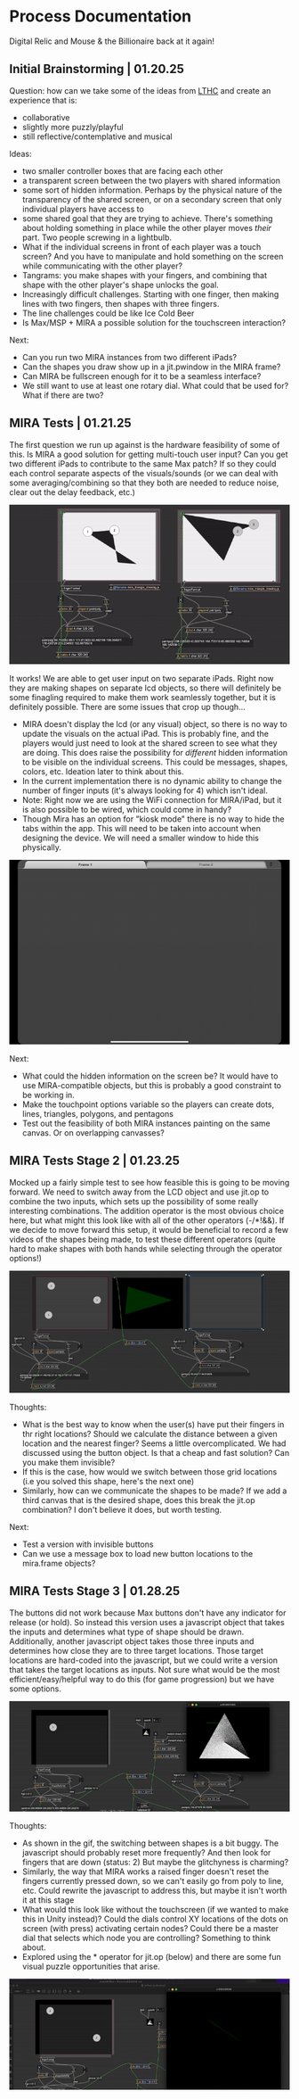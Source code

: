 # Process Documentation

Digital Relic and Mouse & the Billionaire back at it again!

## Initial Brainstorming | 01.20.25

Question: how can we take some of the ideas from [LTHC](www.mouseandthebillionaire.com/lthc/) and create an experience that is:
- collaborative
- slightly more puzzly/playful
- still reflective/contemplative and musical

Ideas:
- two smaller controller boxes that are facing each other
- a transparent screen between the two players with shared information
- some sort of hidden information. Perhaps by the physical nature of the transparency of the shared screen, or on a secondary screen that only individual players have access to
- some shared goal that they are trying to achieve. There's something about holding something in place while the other player moves _their_ part. Two people screwing in a lightbulb.
- What if the individual screens in front of each player was a touch screen? And you have to manipulate and hold something on the screen while communicating with the other player?
- Tangrams: you make shapes with your fingers, and combining that shape with the other player's shape unlocks the goal. 
- Increasingly difficult challenges. Starting with one finger, then making lines with two fingers, then shapes with three fingers.
- The line challenges could be like Ice Cold Beer
- Is Max/MSP + MIRA a possible solution for the touchscreen interaction?

Next:
- Can you run two MIRA instances from two different iPads?
- Can the shapes you draw show up in a jit.pwindow in the MIRA frame?
- Can MIRA be fullscreen enough for it to be a seamless interface?
- We still want to use at least one rotary dial. What could that be used for? What if there are two?

## MIRA Tests | 01.21.25

The first question we run up against is the hardware feasibility of some of this. Is MIRA a good solution for getting multi-touch user input? Can you get two different iPads to contribute to the same Max patch? If so they could each control separate aspects of the visuals/sounds (or we can deal with some averaging/combining so that they both are needed to reduce noise, clear out the delay feedback, etc.)

![Test MIRA patch to show multi-touch functionality](Media/miraTest.gif)

It works! We are able to get user input on two separate iPads. Right now they are making shapes on separate lcd objects, so there will definitely be some finagling required to make them work seamlessly together, but it is definitely possible. There are some issues that crop up though...

- MIRA doesn't display the lcd (or any visual) object, so there is no way to update the visuals on the actual iPad. This is probably fine, and the players would just need to look at the shared screen to see what they are doing. This does raise the possibility for _different_ hidden information to be visible on the individual screens. This could be messages, shapes, colors, etc. Ideation later to think about this.
- In the current implementation there is no dynamic ability to change the number of finger inputs (it's always looking for 4) which isn't ideal.
- Note: Right now we are using the WiFi connection for MIRA/iPad, but it is also possible to be wired, which could come in handy?
- Though Mira has an option for "kiosk mode" there is no way to hide the tabs within the app. This will need to be taken into account when designing the device. We will need a smaller window to hide this physically.

![MIRA tabs cannot be hidden](Media/miraTabs.PNG)

Next:
- What could the hidden information on the screen be? It would have to use MIRA-compatible objects, but this is probably a good constraint to be working in.
- Make the touchpoint options variable so the players can create dots, lines, triangles, polygons, and pentagons
- Test out the feasibility of both MIRA instances painting on the same canvas. Or on overlapping canvasses?

## MIRA Tests Stage 2 | 01.23.25

Mocked up a fairly simple test to see how feasible this is going to be moving forward. We need to switch away from the LCD object and use jit.op to combine the two inputs, which sets up the possibility of some really interesting combinations. The addition operator is the most obvious choice here, but what might this look like with all of the other operators (-/*!&&). If we decide to move forward this setup, it would be beneficial to record a few videos of the shapes being made, to test these different operators (quite hard to make shapes with both hands while selecting through the operator options!)

![Experiment with single canvas](Media/matrixOPtest.gif)

Thoughts:
- What is the best way to know when the user(s) have put their fingers in thr right locations? Should we calculate the distance between a given location and the nearest finger? Seems a little overcomplicated. We had discussed using the button object. Is that a cheap and fast solution? Can you make them invisible? 
- If this is the case, how would we switch between those grid locations (i.e you solved this shape, here's the next one)
- Similarly, how can we communicate the shapes to be made? If we add a third canvas that is the desired shape, does this break the jit.op combination? I don't believe it does, but worth testing.

Next:
- Test a version with invisible buttons
- Can we use a message box to load new button locations to the mira.frame objects?

## MIRA Tests Stage 3 | 01.28.25

The buttons did not work because Max buttons don't have any indicator for release (or hold). So instead this version uses a javascript object that takes the inputs and determines what type of shape should be drawn. Additionally, another javascript object takes those three inputs and determines how close they are to three target locations. Those target locations are hard-coded into the javascript, but we could write a version that takes the target locations as inputs. Not sure what would be the most efficient/easy/helpful way to do this (for game progression) but we have some options.

![MiRA Shapes and 'Location Found' test](Media/shapes_locationFound.gif)

Thoughts:
- As shown in the gif, the switching between shapes is a bit buggy. The javascript should probably reset more frequently? And then look for fingers that are down (status: 2) But maybe the glitchyness is charming? 
- Similarly, the way that MIRA works a raised finger doesn't reset the fingers currently pressed down, so we can't easily go from poly to line, etc. Could rewrite the javascript to address this, but maybe it isn't worth it at this stage
- What would this look like without the touchscreen (if we wanted to make this in Unity instead)? Could the dials control XY locations of the dots on screen (with press) activating certain nodes? Could there be a master dial that selects which node you are controlling? Something to think about.
- Explored using the * operator for jit.op (below) and there are some fun visual puzzle opportunities that arise.

![MIRA reveal hidden object](Media/revealHiddenObject.gif)
